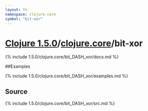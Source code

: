 ```yaml
---
layout: fn
namespace: clojure.core
symbol: "bit-xor"
---
```


# [Clojure 1.5.0](../../)/[clojure.core](../)/bit-xor

{% include 1.5.0/clojure.core/bit_DASH_xor/docs.md %}

##Examples

{% include 1.5.0/clojure.core/bit_DASH_xor/examples.md %}
## Source
{% include 1.5.0/clojure.core/bit_DASH_xor/src.md %}

